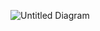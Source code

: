 ![Untitled Diagram](https://user-images.githubusercontent.com/94165295/143004839-e6132588-f39c-4bef-a144-a72f6bfe5515.jpg)

